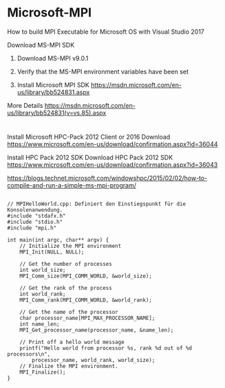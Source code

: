 # Microsoft-MPI
How to build MPI Executable for Microsoft OS with Visual Studio 2017


Download MS-MPI SDK


1. Download MS-MPI v9.0.1 


2. Verify that the MS-MPI environment variables have been set 
 
 

2. Install Microsoft MPI SDK
https://msdn.microsoft.com/en-us/library/bb524831.aspx

More Details
https://msdn.microsoft.com/en-us/library/bb524831(v=vs.85).aspx


# 
Install Microsoft HPC-Pack 2012 Client or 2016
Download https://www.microsoft.com/en-us/download/confirmation.aspx?id=36044

Install  HPC Pack 2012 SDK 
Download  HPC Pack 2012 SDK 
https://www.microsoft.com/en-us/download/confirmation.aspx?id=36043


https://blogs.technet.microsoft.com/windowshpc/2015/02/02/how-to-compile-and-run-a-simple-ms-mpi-program/




```

// MPIHelloWorld.cpp: Definiert den Einstiegspunkt für die Konsolenanwendung.
#include "stdafx.h"
#include "stdio.h"
#include "mpi.h"

int main(int argc, char** argv) {
	// Initialize the MPI environment
	MPI_Init(NULL, NULL);

	// Get the number of processes
	int world_size;
	MPI_Comm_size(MPI_COMM_WORLD, &world_size);

	// Get the rank of the process
	int world_rank;
	MPI_Comm_rank(MPI_COMM_WORLD, &world_rank);

	// Get the name of the processor
	char processor_name[MPI_MAX_PROCESSOR_NAME];
	int name_len;
	MPI_Get_processor_name(processor_name, &name_len);

	// Print off a hello world message
	printf("Hello world from processor %s, rank %d out of %d processors\n",
		processor_name, world_rank, world_size);
	// Finalize the MPI environment.
	MPI_Finalize();
}



```

